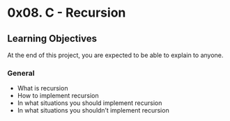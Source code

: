 # 0x08. C - Recursion

## Learning Objectives

At the end of this project, you are expected to be able to explain to anyone.

### General

-   What is recursion
-   How to implement recursion
-   In what situations you should implement recursion
-   In what situations you shouldn’t implement recursion
